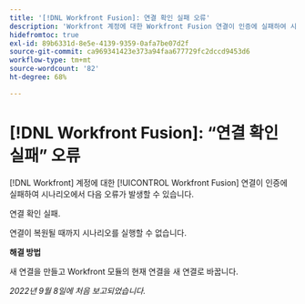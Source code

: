 ```yaml
---
title: '[!DNL Workfront Fusion]: 연결 확인 실패 오류'
description: 'Workfront 계정에 대한 Workfront Fusion 연결이 인증에 실패하여 시나리오에서 다음 오류가 발생할 수 있습니다. 연결 확인 실패'
hidefromtoc: true
exl-id: 89b6331d-8e5e-4139-9359-0afa7be07d2f
source-git-commit: ca969341423e373a94faa677729fc2dccd9453d6
workflow-type: tm+mt
source-wordcount: '82'
ht-degree: 68%

---
```


# [!DNL Workfront Fusion]: “연결 확인 실패” 오류

<!--This article is live by request for the workaround-->

[!DNL Workfront] 계정에 대한 [!UICONTROL Workfront Fusion] 연결이 인증에 실패하여 시나리오에서 다음 오류가 발생할 수 있습니다.

연결 확인 실패.

연결이 복원될 때까지 시나리오를 실행할 수 없습니다.

**해결 방법**

새 연결을 만들고 Workfront 모듈의 현재 연결을 새 연결로 바꿉니다.

_2022년 9월 8일에 처음 보고되었습니다._
